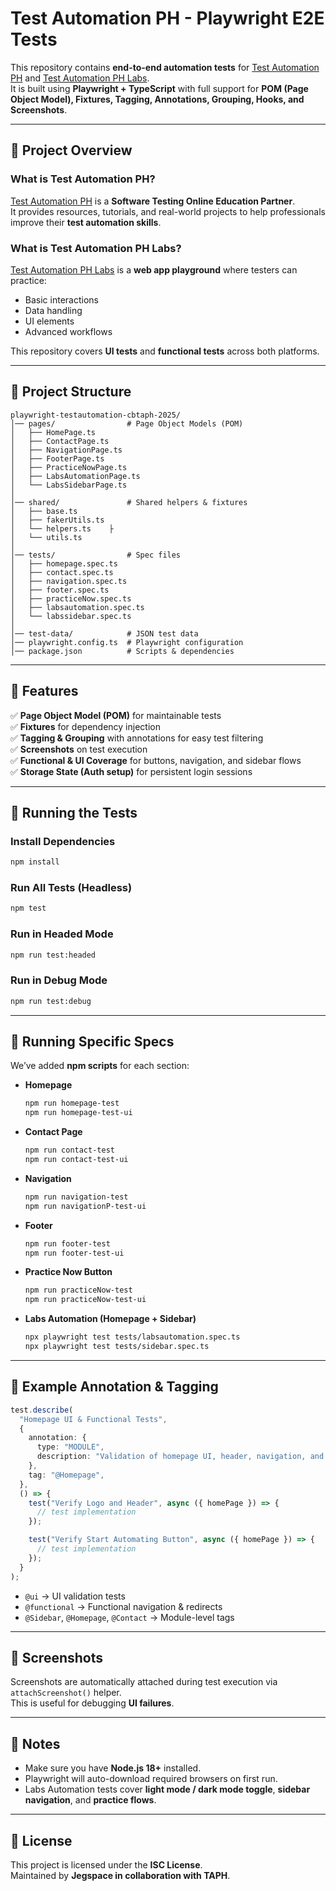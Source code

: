 # Test Automation PH - Playwright E2E Tests

This repository contains **end-to-end automation tests** for [Test Automation PH](https://testautomationph.com) and [Test Automation PH Labs](https://labs.testautomationph.com).  
It is built using **Playwright + TypeScript** with full support for **POM (Page Object Model), Fixtures, Tagging, Annotations, Grouping, Hooks, and Screenshots**.

---

## 🚀 Project Overview

### What is Test Automation PH?
[Test Automation PH](https://testautomationph.com) is a **Software Testing Online Education Partner**.  
It provides resources, tutorials, and real-world projects to help professionals improve their **test automation skills**.

### What is Test Automation PH Labs?
[Test Automation PH Labs](https://labs.testautomationph.com) is a **web app playground** where testers can practice:
- Basic interactions  
- Data handling  
- UI elements  
- Advanced workflows  

This repository covers **UI tests** and **functional tests** across both platforms.

---

## 📂 Project Structure

```
playwright-testautomation-cbtaph-2025/
│── pages/                # Page Object Models (POM)
│   ├── HomePage.ts
│   ├── ContactPage.ts
│   ├── NavigationPage.ts
│   ├── FooterPage.ts
│   ├── PracticeNowPage.ts
│   ├── LabsAutomationPage.ts
│   └── LabsSidebarPage.ts
│
│── shared/               # Shared helpers & fixtures
│   ├── base.ts
│   ├── fakerUtils.ts
│   └── helpers.ts    ├
│   └── utils.ts 
│
│── tests/                # Spec files
│   ├── homepage.spec.ts
│   ├── contact.spec.ts
│   ├── navigation.spec.ts
│   ├── footer.spec.ts
│   ├── practiceNow.spec.ts
│   ├── labsautomation.spec.ts
│   └── labssidebar.spec.ts
│
│── test-data/            # JSON test data
│── playwright.config.ts  # Playwright configuration
│── package.json          # Scripts & dependencies
```

---

## 🧪 Features

✅ **Page Object Model (POM)** for maintainable tests  
✅ **Fixtures** for dependency injection  
✅ **Tagging & Grouping** with annotations for easy test filtering  
✅ **Screenshots** on test execution  
✅ **Functional & UI Coverage** for buttons, navigation, and sidebar flows  
✅ **Storage State (Auth setup)** for persistent login sessions  

---

## 🏃 Running the Tests

### Install Dependencies
```bash
npm install
```

### Run All Tests (Headless)
```bash
npm test
```

### Run in Headed Mode
```bash
npm run test:headed
```

### Run in Debug Mode
```bash
npm run test:debug
```

---

## 🎯 Running Specific Specs

We’ve added **npm scripts** for each section:

- **Homepage**  
  ```bash
  npm run homepage-test
  npm run homepage-test-ui
  ```

- **Contact Page**  
  ```bash
  npm run contact-test
  npm run contact-test-ui
  ```

- **Navigation**  
  ```bash
  npm run navigation-test
  npm run navigationP-test-ui
  ```

- **Footer**  
  ```bash
  npm run footer-test
  npm run footer-test-ui
  ```

- **Practice Now Button**  
  ```bash
  npm run practiceNow-test
  npm run practiceNow-test-ui
  ```

- **Labs Automation (Homepage + Sidebar)**  
  ```bash
  npx playwright test tests/labsautomation.spec.ts
  npx playwright test tests/sidebar.spec.ts
  ```

---

## 📝 Example Annotation & Tagging

```ts
test.describe(
  "Homepage UI & Functional Tests",
  {
    annotation: {
      type: "MODULE",
      description: "Validation of homepage UI, header, navigation, and hero section",
    },
    tag: "@Homepage",
  },
  () => {
    test("Verify Logo and Header", async ({ homePage }) => {
      // test implementation
    });

    test("Verify Start Automating Button", async ({ homePage }) => {
      // test implementation
    });
  }
);
```

- `@ui` → UI validation tests  
- `@functional` → Functional navigation & redirects  
- `@Sidebar`, `@Homepage`, `@Contact` → Module-level tags  

---

## 📸 Screenshots

Screenshots are automatically attached during test execution via `attachScreenshot()` helper.  
This is useful for debugging **UI failures**.

---

## 📌 Notes

- Make sure you have **Node.js 18+** installed.  
- Playwright will auto-download required browsers on first run.  
- Labs Automation tests cover **light mode / dark mode toggle**, **sidebar navigation**, and **practice flows**.  

---

## 📖 License

This project is licensed under the **ISC License**.  
Maintained by **Jegspace in collaboration with TAPH**.

